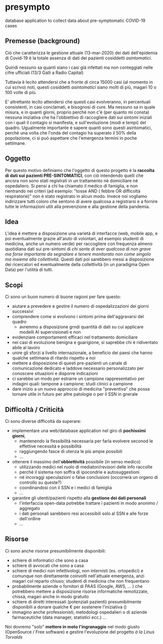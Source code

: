 # presympto
database application to collect data about pre-symptomatic COVID-19 cases

## Premesse (background)
Ciò che caratterizza le gestione attuale (13-mar-2020) dei dati dell'epidemia di Covid-19 è la totale assenza di dati 
dei pazienti cosiddetti *asintomatici*.

Quindi nessuno sa quanti siano i casi già infettati ma non conteggiati nelle cifre ufficiali (13/3 Galli a Radio 
Capital)

Tuttavia è lecito attendersi che a fronte di circa 15000 casi (al momento in cui scrivo) noti, questi cosiddetti 
*asintomatici* siano molti di più, magari 10 o 100 volte di più.

E' altrettanto lecito attendersi che questi casi evolveranno, in percentuali consistenti, in casi conclamati, e 
bisognosi di cure. Ma nessuno sa in quale misura, e in quanti giorni, proprio perchè non c'è (per quanto mi consta) 
nessuna iniziativa che ha l'obbiettivo di raccogliere dati sui sintomi iniziali con i quali il contagio si manifesta, e 
sull'evoluzione (modi e tempi) del quadro. Ugualmente importante è sapere quanti sono questi asintomatici, perchè una 
volta che l'onda del contagio ha superato il 50% della popolazione, ci si può aspettare che l'emergenza termini in poche 
settimane.

## Oggetto
Per questo motivo definiamo che l'oggetto di questo progetto è la **raccolta di dati sui pazienti PRE-SINTOMATICI**, 
con ciò intendendo quelli che ancora non sono stati registrati in un trattamento nè domiciliare nè ospedaliero.
Si pensi a chi ha chiamato il medico di famiglia, e non rientrando nei criteri (ad esempio: "tosse AND ( febbre OR 
difficoltà respiratorie)" non è stato registrato in alcun modo. Invece noi vogliamo indirizzare tutti coloro che sentono
di avere qualcosa a registrarsi e a fornire tutte le informazioni utili alla prevenzione e alla gestione della pandemia.

## Idea
L'idea è mettere a disposizione una varietà di interfacce (web, mobile app, e poi eventualmente grazie all'aiuto di 
volontari, ad esempio studenti di medicina, anche un numero verde) per raccogliere con frequenza almeno quotidiana dati 
sui pre-sintomi di *chi sente di aver qualcosa di non grave ma forse importante da segnalare e tenere monitorato non 
come singolo ma insieme alla collettività*. Questi dati poi sarebbero messi a disposizione dei ricercatori ed 
eventualmente della collettività (in un paradigma Open Data) per l'utilità di tutti. 

## Scopi
Ci sono un buon numero di buone ragioni per fare questo:
- aiutare a prevedere e gestire il numero di ospedalizzazioni dei giorni successivi
- comprendere come si evolvono i sintomi prima dell'aggravarsi del quadro
   - avremmo a disposizione grndi quantità di dati su cui applicare modelli AI supervisionati e non 
- evidenziare comportamenti efficaci nel trattamento domiciliare
- nei casi di evoluzione benigna e guarigione, si saprebbe chi è ridiventato abile al lavoro
- unire gli sforzi a livello internazionale, a beneficio dei paesi che hanno qualche settimana di ritardo rispetto a noi
- mettere a disposizione di questi pre-pazienti un canale di comunicazione dedicato e laddove necessario personalizzato 
per conoscere situazioni e disporre indicazioni
- ci sarebbe un modo per estrarre un campione rappresentativo per indagini quali: tampone a campione; studi clinici a 
campione
- dare inizio a un nuovo approccio di medicina "preventiva" che possa tornare utile in futuro per altre patologie o per 
il SSN in gnerale

## Difficoltà / Criticità
Ci sono diverse difficoltà da superare:
- implementare una web/database application nel giro di **pochissimi giorni**, 
   - mantenendo la flessibilità necessaria per farla evolvere seconod le effettive necessità e possibilità
   - raggiungendo fasce di utenza le più ampie possibili
   - ...
- ottenere il massimo dell'**obbiettività** possibile (in senso medico) 
   - utilizzando medici nel ruolo di mediatori/revisori delle info raccolte
   - perchè il sistema non soffra di ipocondrie e autosuggestioni
   - né incoraggi speculazioni o false conclusioni (occorrerà un organo di controllo su queste?)
   - coordinandosi con il SSN e i medici di famiglia
   - ...
- garantire gli utenti/pazienti rispetto alla **gestione dei dati personali**
   - l'interfaccia open-data potrebbe trattare i pazienti in modo anonimo / aggregato
   - i dati personali sarebbero resi accessibili solo al SSN e alle forze dell'ordine 
   - ...

## Risorse 
Ci sono anche risorse presumibilmente disponibili:
- schiere di informatici che sono a casa
- schiere di avvocati che sono a casa
- schiere di medici non infettivologi, non internisti (es. ortopedici) e comunque non direttamente 
coinvolti nell'attuale emergenza, anzi magari col reparto chiuso; studenti di medicina che non frequentano 
- probabilmente aziende o fornitori di PAAS (Google, AWS, ... ) che potrebbero mettere a disposizione risorse 
informatiche remotizzate, chissà, magari anche in modo gratuito
- schiere di diretti interessati (potenziali pazienti) presumibilmente disponibili a donare qualche € per sostenere 
l'iniziativa ()
- immagino anche professionisti, metodologi ospedalieri o di aziende farmaceutiche (data manager, statistici ecc.) ...

Noi dovremo "solo" **mettere in moto l'ingranaggio** nel modo giusto (OpenSource / Free software) e gestire l'evoluzione 
del progetto *à la Linus Torvalds*
